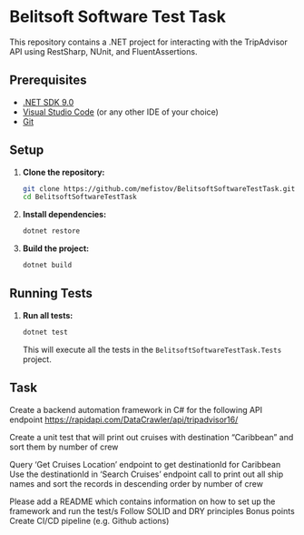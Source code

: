 # Belitsoft Software Test Task

This repository contains a .NET project for interacting with the TripAdvisor API using RestSharp, NUnit, and FluentAssertions.

## Prerequisites

- [.NET SDK 9.0](https://dotnet.microsoft.com/download/dotnet/9.0)
- [Visual Studio Code](https://code.visualstudio.com/) (or any other IDE of your choice)
- [Git](https://git-scm.com/)

## Setup

1. **Clone the repository:**

    ```bash
    git clone https://github.com/mefistov/BelitsoftSoftwareTestTask.git
    cd BelitsoftSoftwareTestTask
    ```

2. **Install dependencies:**

    ```bash
    dotnet restore
    ```

3. **Build the project:**

    ```bash
    dotnet build
    ```

## Running Tests

1. **Run all tests:**

    ```bash
    dotnet test
    ```

    This will execute all the tests in the `BelitsoftSoftwareTestTask.Tests` project.

## Task 
Create a backend automation framework in C# for the following API endpoint https://rapidapi.com/DataCrawler/api/tripadvisor16/

Create a unit test that will print out cruises with destination “Caribbean” and sort them by number of crew

Query ‘Get Cruises Location’ endpoint to get destinationId for Caribbean
Use the destinationId in ‘Search Cruises’ endpoint call to print out all ship names and sort the records in descending order by number of crew

Please add a README which contains information on how to set up the framework and run the test/s 
Follow SOLID and DRY principles 
Bonus points  
Create CI/CD pipeline (e.g. Github actions)

